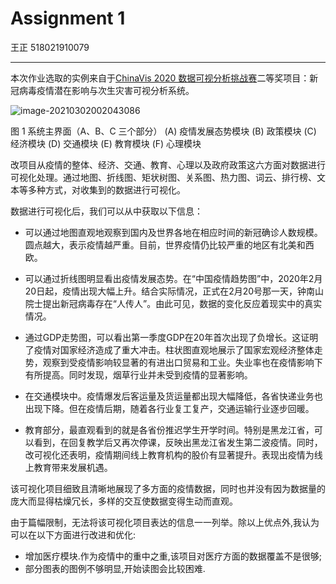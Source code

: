 # Assignment 1

王正 518021910079

---

本次作业选取的实例来自于[ChinaVis 2020 数据可视分析挑战赛][1]二等奖项目：新冠病毒疫情潜在影响与次生灾害可视分析系统。

![image-20210302002043086](C:\Users\73137\Desktop\image-20210302002043086.png)

图 1 系统主界面（A、B、C 三个部分）
(A) 疫情发展态势模块 	(B) 政策模块	 (C) 经济模块 	(D) 交通模块	 (E)  教育模块 	(F) 心理模块

改项目从疫情的整体、经济、交通、教育、心理以及政府政策这六方面对数据进行可视化处理。通过地图、折线图、矩状树图、关系图、热力图、词云、排行榜、文本等多种方式，对收集到的数据进行可视化。

数据进行可视化后，我们可以从中获取以下信息：

- 可以通过地图直观地观察到国内及世界各地在相应时间的新冠确诊人数规模。圆点越大，表示疫情越严重。目前，世界疫情仍比较严重的地区有北美和西欧。

- 可以通过折线图明显看出疫情发展态势。在“中国疫情趋势图”中，2020年2月20日起，疫情出现大幅上升。结合实际情况，正式在2月20号那一天，钟南山院士提出新冠病毒存在“人传人”。由此可见，数据的变化反应着现实中的真实情况。

- 通过GDP走势图，可以看出第一季度GDP在20年首次出现了负增长。这证明了疫情对国家经济造成了重大冲击。柱状图直观地展示了国家宏观经济整体走势，观察到受疫情影响较显著的有进出口贸易和工业。失业率也在疫情影响下有所提高。同时发现，烟草行业并未受到疫情的显著影响。

- 在交通模块中。疫情爆发后客运量及货运量都出现大幅降低，各省快递业务也出现下降。但在疫情后期，随着各行业复工复产，交通运输行业逐步回暖。

- 教育部分，最直观看到的就是各省份推迟学生开学时间。特别是黑龙江省，可以看到，在回复教学后又再次停课，反映出黑龙江省发生第二波疫情。同时，改可视化还表明，疫情期间线上教育机构的股价有显著提升。表现出疫情为线上教育带来发展机遇。


该可视化项目细致且清晰地展现了多方面的疫情数据，同时也并没有因为数据量的庞大而显得枯燥冗长，多样的交互使数据变得生动而直观。

由于篇幅限制，无法将该可视化项目表达的信息一一列举。除以上优点外,我认为可以在以下方面进行改进和优化:

- 增加医疗模块.作为疫情中的重中之重,该项目对医疗方面的数据覆盖不是很够;
- 部分图表的图例不够明显,开始读图会比较困难.



[1]: http://www.chinavis.org/2020/challenge.html

